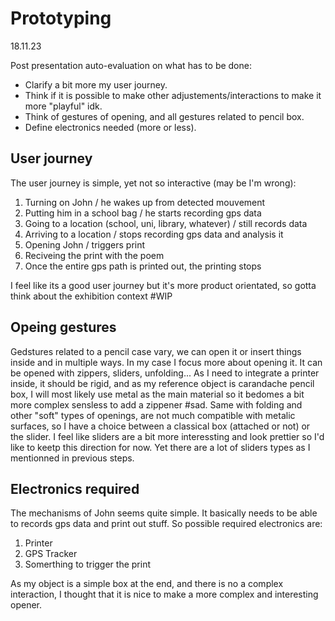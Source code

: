 
# Prototyping

18.11.23

Post presentation auto-evaluation on what has to be done:

- Clarify a bit more my user journey.
- Think if it is possible to make other adjustements/interactions to make it more "playful" idk.
- Think of gestures of opening, and all gestures related to pencil box.
- Define electronics needed (more or less).

## User journey

The user journey is simple, yet not so interactive (may be I'm wrong):

1. Turning on John / he wakes up from detected mouvement
2. Putting him in a school bag / he starts recording gps data
3. Going to a location (school, uni, library, whatever) / still records data
4. Arriving to a location / stops recording gps data and analysis it
5. Opening John / triggers print
6. Reciveing the print with the poem
7. Once the entire gps path is printed out, the printing stops

I feel like its a good user journey but it's more product orientated, so gotta think about the exhibition context #WIP

## Opeing gestures

Gedstures related to a pencil case vary, we can open it or insert things inside and in multiple ways. In my case I focus more about opening it. It can be opened with zippers, sliders, unfolding...  As I need to integrate a printer inside, it should be rigid, and as my reference object is carandache pencil box, I will most likely use metal as the main material so it bedomes a bit more complex sensless to add a zippener #sad. Same with folding and other "soft" types of openings, are not much compatible with metalic surfaces, so I have a choice between a classical box (attached or not) or the slider. I feel like sliders are a bit more interessting and look prettier so I'd like to keetp this direction for now. Yet there are a lot of sliders types as I mentionned in previous steps.

## Electronics required

The mechanisms of John seems quite simple. It basically needs to be able to records gps data and print out stuff. So possible required electronics are:

1. Printer
2. GPS Tracker
3. Somerthing to trigger the print


 As my object is a simple box at the end, and there is no a complex interaction, I thought that it is nice to make a more complex and interesting opener.